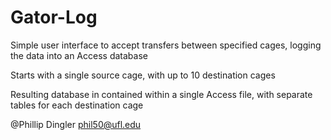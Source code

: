 # Gator-Log
Simple user interface to accept transfers between specified cages, logging the data into an Access database

Starts with a single source cage, with up to 10 destination cages

Resulting database in contained within a single Access file, with separate tables for each destination cage

@Phillip Dingler <phil50@ufl.edu>
